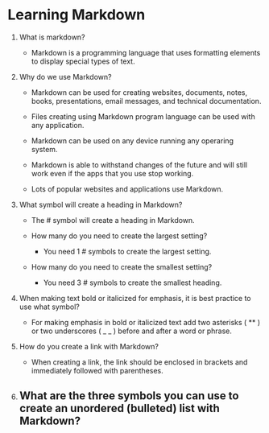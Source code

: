 # Learning Markdown

 1. What is markdown?
    - Markdown is a programming language that uses formatting elements to display special types of text. 

  2. Why do we use Markdown?
   
     - Markdown can be used for creating websites, documents, notes, books, presentations, email messages, and technical documentation.

     - Files creating using Markdown program language can be used with any application.

     - Markdown can be used on any device running any operaring system.

     - Markdown is able to withstand changes of the future and will still work even if the apps that you use stop working.
   
     - Lots of popular websites and applications use Markdown.

  3. What symbol will create a heading in Markdown?

     - The # symbol will create a heading in Markdown.

      * How many do you need to create the largest setting?

         - You need 1 # symbols to create the largest setting.
       
      * How many do you need to create the smallest setting?
         
         - You need 3 # symbols to create the smallest heading.
       
   4. When making text bold or italicized for emphasis, it is best practice to use what symbol?

         - For making emphasis in bold or italicized text add two asterisks ( ** ) or two underscores ( _ _ ) before and after a word or phrase.
     
   5. How do you create a link with Markdown?

         - When creating a link, the link should be enclosed in brackets and immediately followed with parentheses. []()
     
   6. What are the three symbols you can use to create an unordered (bulleted) list with Markdown?
         - 
   
